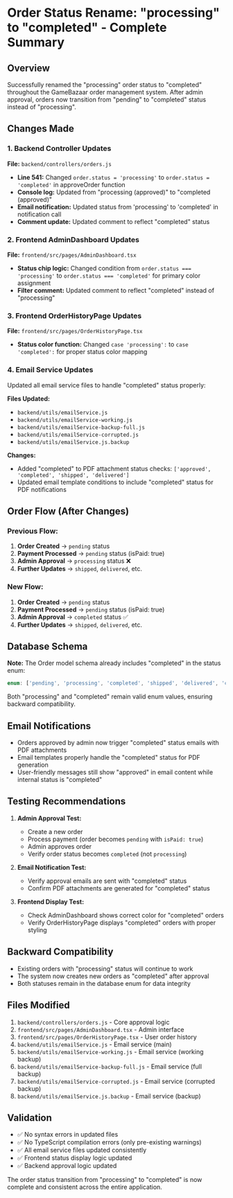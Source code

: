 # Order Status Rename: "processing" to "completed" - Complete Summary

## Overview
Successfully renamed the "processing" order status to "completed" throughout the GameBazaar order management system. After admin approval, orders now transition from "pending" to "completed" status instead of "processing".

## Changes Made

### 1. Backend Controller Updates
**File:** `backend/controllers/orders.js`
- **Line 541:** Changed `order.status = 'processing'` to `order.status = 'completed'` in approveOrder function
- **Console log:** Updated from "processing (approved)" to "completed (approved)"
- **Email notification:** Updated status from 'processing' to 'completed' in notification call
- **Comment update:** Updated comment to reflect "completed" status

### 2. Frontend AdminDashboard Updates
**File:** `frontend/src/pages/AdminDashboard.tsx`
- **Status chip logic:** Changed condition from `order.status === 'processing'` to `order.status === 'completed'` for primary color assignment
- **Filter comment:** Updated comment to reflect "completed" instead of "processing"

### 3. Frontend OrderHistoryPage Updates
**File:** `frontend/src/pages/OrderHistoryPage.tsx`
- **Status color function:** Changed `case 'processing':` to `case 'completed':` for proper status color mapping

### 4. Email Service Updates
Updated all email service files to handle "completed" status properly:

**Files Updated:**
- `backend/utils/emailService.js`
- `backend/utils/emailService-working.js`
- `backend/utils/emailService-backup-full.js`
- `backend/utils/emailService-corrupted.js`
- `backend/utils/emailService.js.backup`

**Changes:**
- Added "completed" to PDF attachment status checks: `['approved', 'completed', 'shipped', 'delivered']`
- Updated email template conditions to include "completed" status for PDF notifications

## Order Flow (After Changes)

### Previous Flow:
1. **Order Created** → `pending` status
2. **Payment Processed** → `pending` status (isPaid: true)
3. **Admin Approval** → `processing` status ❌
4. **Further Updates** → `shipped`, `delivered`, etc.

### New Flow:
1. **Order Created** → `pending` status
2. **Payment Processed** → `pending` status (isPaid: true)
3. **Admin Approval** → `completed` status ✅
4. **Further Updates** → `shipped`, `delivered`, etc.

## Database Schema
**Note:** The Order model schema already includes "completed" in the status enum:
```javascript
enum: ['pending', 'processing', 'completed', 'shipped', 'delivered', 'cancelled']
```
Both "processing" and "completed" remain valid enum values, ensuring backward compatibility.

## Email Notifications
- Orders approved by admin now trigger "completed" status emails with PDF attachments
- Email templates properly handle the "completed" status for PDF generation
- User-friendly messages still show "approved" in email content while internal status is "completed"

## Testing Recommendations
1. **Admin Approval Test:**
   - Create a new order
   - Process payment (order becomes `pending` with `isPaid: true`)
   - Admin approves order
   - Verify order status becomes `completed` (not `processing`)

2. **Email Notification Test:**
   - Verify approval emails are sent with "completed" status
   - Confirm PDF attachments are generated for "completed" status

3. **Frontend Display Test:**
   - Check AdminDashboard shows correct color for "completed" orders
   - Verify OrderHistoryPage displays "completed" orders with proper styling

## Backward Compatibility
- Existing orders with "processing" status will continue to work
- The system now creates new orders as "completed" after approval
- Both statuses remain in the database enum for data integrity

## Files Modified
1. `backend/controllers/orders.js` - Core approval logic
2. `frontend/src/pages/AdminDashboard.tsx` - Admin interface
3. `frontend/src/pages/OrderHistoryPage.tsx` - User order history
4. `backend/utils/emailService.js` - Email service (main)
5. `backend/utils/emailService-working.js` - Email service (working backup)
6. `backend/utils/emailService-backup-full.js` - Email service (full backup)
7. `backend/utils/emailService-corrupted.js` - Email service (corrupted backup)
8. `backend/utils/emailService.js.backup` - Email service (backup)

## Validation
- ✅ No syntax errors in updated files
- ✅ No TypeScript compilation errors (only pre-existing warnings)
- ✅ All email service files updated consistently
- ✅ Frontend status display logic updated
- ✅ Backend approval logic updated

The order status transition from "processing" to "completed" is now complete and consistent across the entire application.
